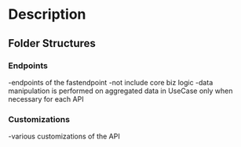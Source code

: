 ﻿# Description

## Folder Structures

### Endpoints
-endpoints of the fastendpoint
-not include core biz logic
-data manipulation is performed on aggregated data in UseCase only when necessary for each API

### Customizations
-various customizations of the API